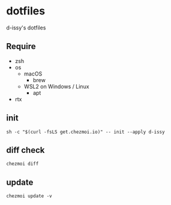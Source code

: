 # dotfiles

d-issy's dotfiles

## Require

- zsh
- os
  - macOS
    - brew
  - WSL2 on Windows / Linux
    - apt
- rtx

## init

```
sh -c "$(curl -fsLS get.chezmoi.io)" -- init --apply d-issy
```

## diff check

```
chezmoi diff
```

## update

```
chezmoi update -v
```
